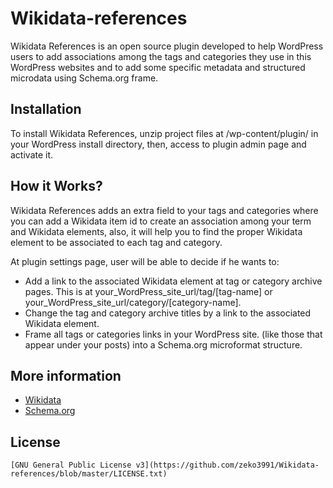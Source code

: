 # Wikidata-references

Wikidata References is an open source plugin developed to help WordPress users to add associations 
among the tags and categories they use in this WordPress websites and to add some specific metadata 
and structured microdata using Schema.org frame.

## Installation

To install Wikidata References, unzip project files at /wp-content/plugin/ in your WordPress
install directory, then, access to plugin admin page and activate it.

## How it Works?

Wikidata References adds an extra field to your tags and categories where you can add a Wikidata item
id to create an association among your term and Wikidata elements, also, it will help you to find the 
proper Wikidata element to be associated to each tag and category.

At plugin settings page, user will be able to decide if he wants to:

* Add a link to the associated Wikidata element at tag or category archive pages. This is at 
	  your_WordPress_site_url/tag/[tag-name] or your_WordPress_site_url/category/[category-name].
* Change the tag and category archive titles by a link to the associated Wikidata element.
* Frame all tags or categories links in your WordPress site. (like those that appear under 
	  your posts) into a Schema.org microformat structure.
	  
## More information

* [Wikidata](https://www.wikidata.org)
* [Schema.org](http://schema.org)
	
## License
	[GNU General Public License v3](https://github.com/zeko3991/Wikidata-references/blob/master/LICENSE.txt)


